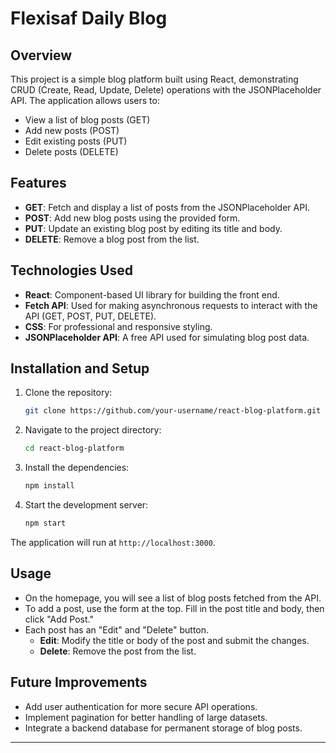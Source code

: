 

# Flexisaf Daily Blog

## Overview
This project is a simple blog platform built using React, demonstrating CRUD (Create, Read, Update, Delete) operations with the JSONPlaceholder API. The application allows users to:
- View a list of blog posts (GET)
- Add new posts (POST)
- Edit existing posts (PUT)
- Delete posts (DELETE)

## Features
- **GET**: Fetch and display a list of posts from the JSONPlaceholder API.
- **POST**: Add new blog posts using the provided form.
- **PUT**: Update an existing blog post by editing its title and body.
- **DELETE**: Remove a blog post from the list.

## Technologies Used
- **React**: Component-based UI library for building the front end.
- **Fetch API**: Used for making asynchronous requests to interact with the API (GET, POST, PUT, DELETE).
- **CSS**: For professional and responsive styling.
- **JSONPlaceholder API**: A free API used for simulating blog post data.

## Installation and Setup
1. Clone the repository:
   ```bash
   git clone https://github.com/your-username/react-blog-platform.git
   ```
2. Navigate to the project directory:
   ```bash
   cd react-blog-platform
   ```
3. Install the dependencies:
   ```bash
   npm install
   ```
4. Start the development server:
   ```bash
   npm start
   ```

The application will run at `http://localhost:3000`.

## Usage
- On the homepage, you will see a list of blog posts fetched from the API.
- To add a post, use the form at the top. Fill in the post title and body, then click "Add Post."
- Each post has an "Edit" and "Delete" button.
  - **Edit**: Modify the title or body of the post and submit the changes.
  - **Delete**: Remove the post from the list.

## Future Improvements
- Add user authentication for more secure API operations.
- Implement pagination for better handling of large datasets.
- Integrate a backend database for permanent storage of blog posts.

---


